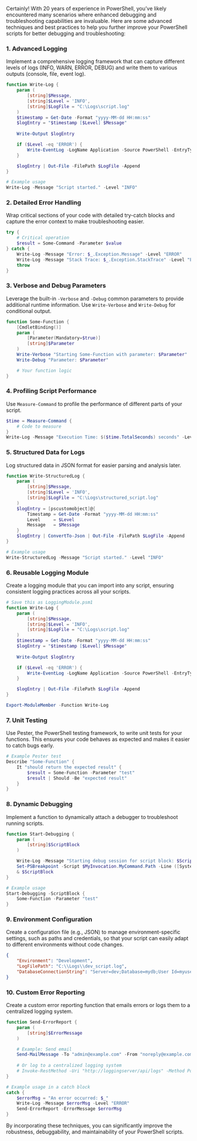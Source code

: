 Certainly! With 20 years of experience in PowerShell, you’ve likely encountered many scenarios where enhanced debugging and troubleshooting capabilities are invaluable. Here are some advanced techniques and best practices to help you further improve your PowerShell scripts for better debugging and troubleshooting:

### 1. **Advanced Logging**
Implement a comprehensive logging framework that can capture different levels of logs (INFO, WARN, ERROR, DEBUG) and write them to various outputs (console, file, event log).

```powershell
function Write-Log {
    param (
        [string]$Message,
        [string]$Level = 'INFO',
        [string]$LogFile = "C:\Logs\script.log"
    )
    $timestamp = Get-Date -Format "yyyy-MM-dd HH:mm:ss"
    $logEntry = "$timestamp [$Level] $Message"
    
    Write-Output $logEntry

    if ($Level -eq 'ERROR') {
        Write-EventLog -LogName Application -Source PowerShell -EntryType Error -EventId 1 -Message $Message
    }

    $logEntry | Out-File -FilePath $LogFile -Append
}

# Example usage
Write-Log -Message "Script started." -Level "INFO"
```

### 2. **Detailed Error Handling**
Wrap critical sections of your code with detailed try-catch blocks and capture the error context to make troubleshooting easier.

```powershell
try {
    # Critical operation
    $result = Some-Command -Parameter $value
} catch {
    Write-Log -Message "Error: $_.Exception.Message" -Level "ERROR"
    Write-Log -Message "Stack Trace: $_.Exception.StackTrace" -Level "ERROR"
    throw
}
```

### 3. **Verbose and Debug Parameters**
Leverage the built-in `-Verbose` and `-Debug` common parameters to provide additional runtime information. Use `Write-Verbose` and `Write-Debug` for conditional output.

```powershell
function Some-Function {
    [CmdletBinding()]
    param (
        [Parameter(Mandatory=$true)]
        [string]$Parameter
    )
    Write-Verbose "Starting Some-Function with parameter: $Parameter"
    Write-Debug "Parameter: $Parameter"

    # Your function logic
}
```

### 4. **Profiling Script Performance**
Use `Measure-Command` to profile the performance of different parts of your script.

```powershell
$time = Measure-Command {
    # Code to measure
}
Write-Log -Message "Execution Time: $($time.TotalSeconds) seconds" -Level "INFO"
```

### 5. **Structured Data for Logs**
Log structured data in JSON format for easier parsing and analysis later.

```powershell
function Write-StructuredLog {
    param (
        [string]$Message,
        [string]$Level = 'INFO',
        [string]$LogFile = "C:\Logs\structured_script.log"
    )
    $logEntry = [pscustomobject]@{
        Timestamp = Get-Date -Format "yyyy-MM-dd HH:mm:ss"
        Level     = $Level
        Message   = $Message
    }
    $logEntry | ConvertTo-Json | Out-File -FilePath $LogFile -Append
}

# Example usage
Write-StructuredLog -Message "Script started." -Level "INFO"
```

### 6. **Reusable Logging Module**
Create a logging module that you can import into any script, ensuring consistent logging practices across all your scripts.

```powershell
# Save this as LoggingModule.psm1
function Write-Log {
    param (
        [string]$Message,
        [string]$Level = 'INFO',
        [string]$LogFile = "C:\Logs\script.log"
    )
    $timestamp = Get-Date -Format "yyyy-MM-dd HH:mm:ss"
    $logEntry = "$timestamp [$Level] $Message"
    
    Write-Output $logEntry

    if ($Level -eq 'ERROR') {
        Write-EventLog -LogName Application -Source PowerShell -EntryType Error -EventId 1 -Message $Message
    }

    $logEntry | Out-File -FilePath $LogFile -Append
}

Export-ModuleMember -Function Write-Log
```

### 7. **Unit Testing**
Use Pester, the PowerShell testing framework, to write unit tests for your functions. This ensures your code behaves as expected and makes it easier to catch bugs early.

```powershell
# Example Pester test
Describe "Some-Function" {
    It "should return the expected result" {
        $result = Some-Function -Parameter "test"
        $result | Should -Be "expected result"
    }
}
```

### 8. **Dynamic Debugging**
Implement a function to dynamically attach a debugger to troubleshoot running scripts.

```powershell
function Start-Debugging {
    param (
        [string]$ScriptBlock
    )

    Write-Log -Message "Starting debug session for script block: $ScriptBlock" -Level "DEBUG"
    Set-PSBreakpoint -Script $MyInvocation.MyCommand.Path -Line ([System.Diagnostics.Debugger]::Break())
    & $ScriptBlock
}

# Example usage
Start-Debugging -ScriptBlock {
    Some-Function -Parameter "test"
}
```

### 9. **Environment Configuration**
Create a configuration file (e.g., JSON) to manage environment-specific settings, such as paths and credentials, so that your script can easily adapt to different environments without code changes.

```json
{
    "Environment": "Development",
    "LogFilePath": "C:\\Logs\\dev_script.log",
    "DatabaseConnectionString": "Server=dev;Database=mydb;User Id=myuser;Password=mypassword;"
}
```

### 10. **Custom Error Reporting**
Create a custom error reporting function that emails errors or logs them to a centralized logging system.

```powershell
function Send-ErrorReport {
    param (
        [string]$ErrorMessage
    )

    # Example: Send email
    Send-MailMessage -To "admin@example.com" -From "noreply@example.com" -Subject "Script Error" -Body $ErrorMessage -SmtpServer "smtp.example.com"
    
    # Or log to a centralized logging system
    # Invoke-RestMethod -Uri "http://loggingserver/api/logs" -Method Post -Body @{ message = $ErrorMessage; level = "ERROR" } | ConvertTo-Json
}

# Example usage in a catch block
catch {
    $errorMsg = "An error occurred: $_"
    Write-Log -Message $errorMsg -Level "ERROR"
    Send-ErrorReport -ErrorMessage $errorMsg
}
```

By incorporating these techniques, you can significantly improve the robustness, debuggability, and maintainability of your PowerShell scripts.